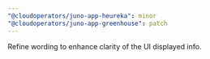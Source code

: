 ```yaml
---
"@cloudoperators/juno-app-heureka": minor
"@cloudoperators/juno-app-greenhouse": patch
---
```


Refine wording to enhance clarity of the UI displayed info.
